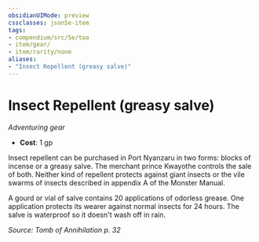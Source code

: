 ```yaml
---
obsidianUIMode: preview
cssclasses: json5e-item
tags:
- compendium/src/5e/toa
- item/gear/
- item/rarity/none
aliases: 
- "Insect Repellent (greasy salve)"
---
```

# Insect Repellent (greasy salve)
*Adventuring gear*  

- **Cost**: 1 gp

Insect repellent can be purchased in Port Nyanzaru in two forms: blocks of incense or a greasy salve. The merchant prince Kwayothe controls the sale of both. Neither kind of repellent protects against giant insects or the vile swarms of insects described in appendix A of the Monster Manual.

A gourd or vial of salve contains 20 applications of odorless grease. One application protects its wearer against normal insects for 24 hours. The salve is waterproof so it doesn't wash off in rain.

*Source: Tomb of Annihilation p. 32*